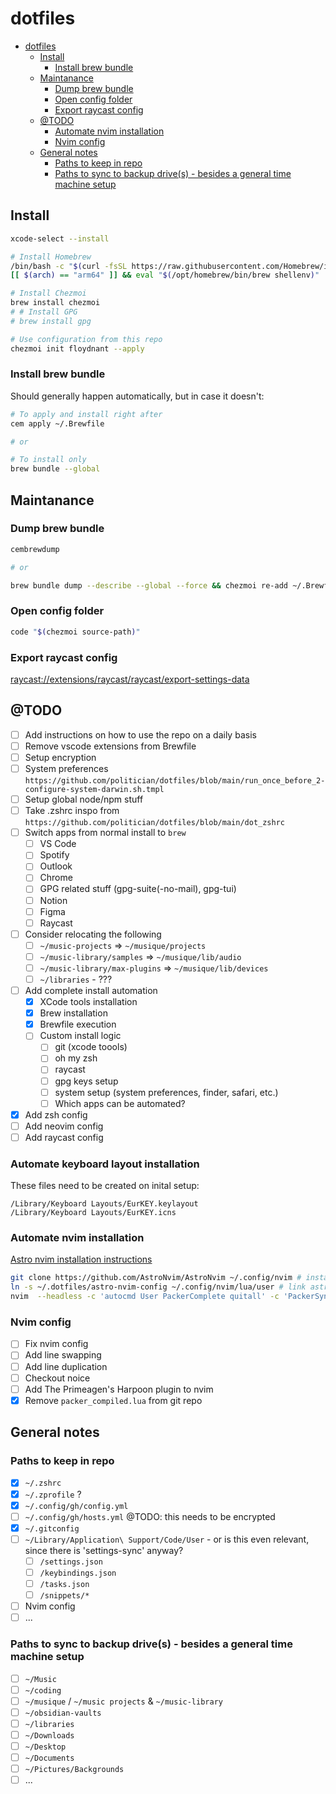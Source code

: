 # dotfiles

- [dotfiles](#dotfiles)
  - [Install](#install)
    - [Install brew bundle](#install-brew-bundle)
  - [Maintanance](#maintanance)
    - [Dump brew bundle](#dump-brew-bundle)
    - [Open config folder](#open-config-folder)
    - [Export raycast config](#export-raycast-config)
  - [@TODO](#todo)
    - [Automate nvim installation](#automate-nvim-installation)
    - [Nvim config](#nvim-config)
  - [General notes](#general-notes)
    - [Paths to keep in repo](#paths-to-keep-in-repo)
    - [Paths to sync to backup drive(s) - besides a general time machine setup](#paths-to-sync-to-backup-drives---besides-a-general-time-machine-setup)

## Install

```sh
xcode-select --install

# Install Homebrew
/bin/bash -c "$(curl -fsSL https://raw.githubusercontent.com/Homebrew/install/HEAD/install.sh)"
[[ $(arch) == "arm64" ]] && eval "$(/opt/homebrew/bin/brew shellenv)" || eval "$(/usr/local/bin/brew shellenv)"

# Install Chezmoi
brew install chezmoi
# # Install GPG
# brew install gpg

# Use configuration from this repo
chezmoi init floydnant --apply
```

### Install brew bundle

Should generally happen automatically, but in case it doesn't:

```sh
# To apply and install right after
cem apply ~/.Brewfile

# or

# To install only
brew bundle --global
```

## Maintanance

### Dump brew bundle

```sh
cembrewdump

# or

brew bundle dump --describe --global --force && chezmoi re-add ~/.Brewfile
```

### Open config folder

```sh
code "$(chezmoi source-path)"
```

### Export raycast config

[raycast://extensions/raycast/raycast/export-settings-data](raycast://extensions/raycast/raycast/export-settings-data)

## @TODO

-   [ ] Add instructions on how to use the repo on a daily basis
-   [ ] Remove vscode extensions from Brewfile
-   [ ] Setup encryption
-   [ ] System preferences `https://github.com/politician/dotfiles/blob/main/run_once_before_2-configure-system-darwin.sh.tmpl`
-   [ ] Setup global node/npm stuff
-   [ ] Take .zshrc inspo from `https://github.com/politician/dotfiles/blob/main/dot_zshrc`
-   [ ] Switch apps from normal install to `brew`
    -   [ ] VS Code
    -   [ ] Spotify
    -   [ ] Outlook
    -   [ ] Chrome
    -   [ ] GPG related stuff (gpg-suite(-no-mail), gpg-tui)
    -   [ ] Notion
    -   [ ] Figma
    -   [ ] Raycast
-   [ ] Consider relocating the following
    -   [ ] `~/music-projects` => `~/musique/projects`
    -   [ ] `~/music-library/samples` => `~/musique/lib/audio`
    -   [ ] `~/music-library/max-plugins` => `~/musique/lib/devices`
    -   [ ] `~/libraries` - ???
-   [ ] Add complete install automation
    -   [x] XCode tools installation
    -   [x] Brew installation
    -   [x] Brewfile execution
    -   [ ] Custom install logic
        -   [ ] git (xcode toools)
        -   [ ] oh my zsh
        -   [ ] raycast
        -   [ ] gpg keys setup
        -   [ ] system setup (system preferences, finder, safari, etc.)
        -   [ ] Which apps can be automated?
-   [x] Add zsh config
-   [ ] Add neovim config
-   [ ] Add raycast config

### Automate keyboard layout installation

These files need to be created on inital setup:

```
/Library/Keyboard Layouts/EurKEY.keylayout
/Library/Keyboard Layouts/EurKEY.icns
```

### Automate nvim installation

[Astro nvim installation instructions](https://astronvim.github.io/Configuration/manage_user_config#installing-from-an-existing-user-configuration)

```bash
git clone https://github.com/AstroNvim/AstroNvim ~/.config/nvim # install astro nvim
ln -s ~/.dotfiles/astro-nvim-config ~/.config/nvim/lua/user # link astro nvim config
nvim  --headless -c 'autocmd User PackerComplete quitall' -c 'PackerSync' # install plugins
```

### Nvim config

-   [ ] Fix nvim config
-   [ ] Add line swapping
-   [ ] Add line duplication
-   [ ] Checkout noice
-   [ ] Add The Primeagen's Harpoon plugin to nvim
-   [x] Remove `packer_compiled.lua` from git repo

## General notes

### Paths to keep in repo

-   [x] `~/.zshrc`
-   [x] `~/.zprofile` ?
-   [x] `~/.config/gh/config.yml`
-   [ ] `~/.config/gh/hosts.yml` @TODO: this needs to be encrypted
-   [x] `~/.gitconfig`
-   [ ] `~/Library/Application\ Support/Code/User` - or is this even relevant, since there is 'settings-sync' anyway?
    -   [ ] `/settings.json`
    -   [ ] `/keybindings.json`
    -   [ ] `/tasks.json`
    -   [ ] `/snippets/*`
-   [ ] Nvim config
-   [ ] ...

### Paths to sync to backup drive(s) - besides a general time machine setup

-   [ ] `~/Music`
-   [ ] `~/coding`
-   [ ] `~/musique` / `~/music projects` & `~/music-library`
-   [ ] `~/obsidian-vaults`
-   [ ] `~/libraries`
-   [ ] `~/Downloads`
-   [ ] `~/Desktop`
-   [ ] `~/Documents`
-   [ ] `~/Pictures/Backgrounds`
-   [ ] ...
